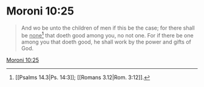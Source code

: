 # Moroni 10:25

> And wo be unto the children of men if this be the case; for there shall be <u>none</u>[^a] that doeth good among you, no not one. For if there be one among you that doeth good, he shall work by the power and gifts of God.

[Moroni 10:25](https://www.churchofjesuschrist.org/study/scriptures/bofm/moro/10?lang=eng&id=p25#p25)


[^a]: [[Psalms 14.3|Ps. 14:3]]; [[Romans 3.12|Rom. 3:12]].  
